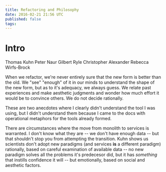 ```yaml
---
title: Refactoring and Philosophy
date: 2016-02-21 21:56 UTC
published: false
tags:
---
```


# Intro

Thomas Kuhn
Peter Naur
Gilbert Ryle
Christopher Alexander
Rebecca Wirfs-Brock

When we refactor, we're never entirely sure that the new form is better than the old. We "see" "enough" of it in our minds to understand the shape of the new form, but as to it's adequacy, we always guess. We relate past experiences and make aesthetic judgments and wonder how much effort it would be to convince others. We do not decide rationally.

These are two anecdotes where I clearly didn't understand the tool I was using, but I didn't understand them because I came to the docs with operational metaphors for the tools already formed.

There are circumstances where the move from monolith to services is warranted. I don't know what they are -- we don't have enough data -- but that shouldn't stop you from attempting the transition. Kuhn shows us scientists don't adopt new paradigms (and services **is** a different paradigm) rationally, based on careful examination of available data -- no new paradigm solves all the problems it's predecesor did, but it has *something* that instills confidence it will -- but emotionally, based on social and aesthetic factors.
